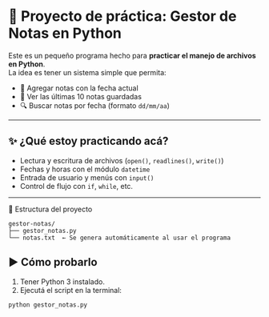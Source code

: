 ﻿# 🐍 Proyecto de práctica: Gestor de Notas en Python

Este es un pequeño programa hecho para **practicar el manejo de archivos en Python**.  
La idea es tener un sistema simple que permita:

- 📌 Agregar notas con la fecha actual  
- 📄 Ver las últimas 10 notas guardadas  
- 🔍 Buscar notas por fecha (formato `dd/mm/aa`)

---

## ✨ ¿Qué estoy practicando acá?

- Lectura y escritura de archivos (`open()`, `readlines()`, `write()`)  
- Fechas y horas con el módulo `datetime`  
- Entrada de usuario y menús con `input()`  
- Control de flujo con `if`, `while`, etc.

---

📁 Estructura del proyecto
```
gestor-notas/
├── gestor_notas.py
└── notas.txt  ← Se genera automáticamente al usar el programa
```

## ▶️ Cómo probarlo

1. Tener Python 3 instalado.  
2. Ejecutá el script en la terminal:

```bash
python gestor_notas.py